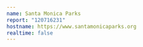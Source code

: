 ```yaml
---
name: Santa Monica Parks
report: "120716231"
hostname: https://www.santamonicaparks.org
realtime: false
---
```

